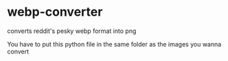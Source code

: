 # webp-converter
converts reddit's pesky webp format into png

You have to put this python file in the same folder as the images you wanna convert

